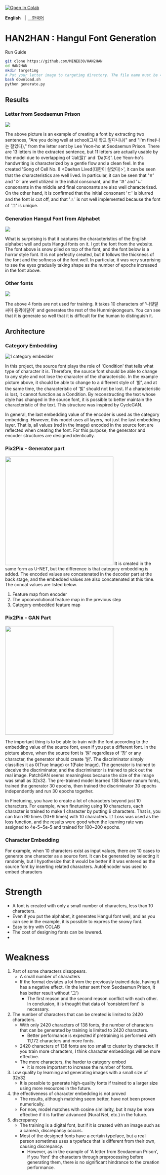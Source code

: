 

<a href="https://colab.research.google.com/github/MINED30/HAN2HAN/blob/main/colab_demo.ipynb" target="_parent"><img src="https://colab.research.google.com/assets/colab-badge.svg" alt="Open In Colab"/></a>

**English**　| <a href="https://github.com/MINED30/HAN2HAN/blob/main/README_KOR.md" alt="Explain in Koran">　한국어</a>

# HAN2HAN : Hangul Font Generation

Run Guide

```bash
git clone https://github.com/MINED30/HAN2HAN
cd HAN2HAN
mkdir targetimg
# Put your letter image to targetimg directory. The file name must be <character label>.jpg
bash download.sh
python generate.py
```

## Results

### Letter from Seodaemun Prison
<img src="https://github.com/MINED30/HAN2HAN/blob/main/demo/seo-dae-moon.gif"/>

The above picture is an example of creating a font by extracting two sentences, "Are you doing well at school(그새 학교 잘다니냐)" and "I'm fine(나는 잘있다)," from the letter sent by Lee Yeon-ho at Seodaemun Prison. There are 13 letters in the extracted sentence, but 11 letters are actually usable by the model due to overlapping of 'Jal(잘)' and 'Da(다)'. Lee Yeon-ho's handwriting is characterized by a gentle flow and a clean feel. In the created 'Song of Cell No. 8 <Daehan Lived(대한이 살았다)>', it can be seen that the characteristics are well lived. In particular, it can be seen that 'ㅎ' and 'ㅇ' are well utilized in the initial consonant, and the 'ㄹ' and 'ㄴ' consonants in the middle and final consonants are also well characterized. On the other hand, it is confirmed that the initial consonant 'ㄷ' is blurred and the font is cut off, and that 'ㅗ' is not well implemented because the font of '그' is unique.
### Generation Hangul Font from Alphabet
<img src="https://github.com/MINED30/HAN2HAN/blob/main/demo/ENGFONT.gif"/>

What is surprising is that it captures the characteristics of the English alphabet well and puts Hangul fonts on it. I got the font from the website. The font above is snow piled on top of the font, and the font below is a horror style font. It is not perfectly created, but it follows the thickness of the font and the softness of the font well. In particular, it was very surprising to see the eyes gradually taking shape as the number of epochs increased in the font above.
### Other fonts

<img src="https://github.com/MINED30/HAN2HAN/blob/main/demo/result.gif"/>

The above 4 fonts are not used for training. It takes 10 characters of '나랏말싸미 듕귁에달아' and generates the rest of the Hunminjeongeum. You can see that it is generate so well that it is difficult for the human to distinguish it.
## Architecture

### Category Embedding
![1 category embedder](https://user-images.githubusercontent.com/73981982/140964445-af7ac346-437d-45e4-910b-c292b3c15586.gif)

In this project, the source font plays the role of 'Condition' that tells what type of character it is. Therefore, the source font should be able to change to any style and not lose the character of the characteristic. In the example picture above, it should be able to change to a different style of '밝', and at the same time, the characteristic of '밝' should not be lost. If a characteristic is lost, it cannot function as a Condition. By reconstructing the text whose style has changed in the source font, it is possible to better maintain the characteristic of the text. This structure was inspired by CycleGAN.

In general, the last embedding value of the encoder is used as the category embedding. However, this model uses all layers, not just the last embedding layer. That is, all values (red in the image) encoded in the source font are reflected when creating the font. For this purpose, the generator and encoder structures are designed identically.

### Pix2Pix - Generator part
<img src="https://user-images.githubusercontent.com/73981982/140964533-13fdabe0-2196-4a0a-a8e2-91009cebde23.png" height="350">
It is created in the same form as U-NET, but the difference is that category embedding is added. The encoded values are concatenated in the decoder part at the back stage, and the embedded values are also concatenated at this time. The concat values are listed below.

1. Feature map from encoder
2. The upconvolutional feature map in the previous step
3. Category embedded feature map


### Pix2Pix - GAN Part

<img src="https://user-images.githubusercontent.com/73981982/140965094-839ba148-71ff-41b3-a368-ac44ac52f259.png" height="350">

The important thing is to be able to train with the font according to the embedding value of the source font, even if you put a different font. In the picture above, when the source font is '밝' regardless of '창' or any character, the generator should create '밝'. The discriminator simply classifies it as 0(True Image) or 1(Fake Image). The generator is trained to deceive the discriminator, and the discriminator is trained to pick out the real image. PatchGAN seems meaningless because the size of the image was small as 32x32. The pre-trained model learned 138 Naver nanum fonts, trained the generator 30 epochs, then trained the discriminator 30 epochs independently and run 30 epochs together.

In Finetuning, you have to create a lot of characters beyond just 10 characters. For example, when finetuning using 10 characters, each character is trained to make 1 character by putting 9 characters. That is, you can train 90 times (10*9 times) with 10 characters. L1 Loss was used as the loss function, and the results were good when the learning rate was assigned to 4e-5\~5e-5 and trained for 100\~200 epochs.

### Character Embedding

For example, when 10 characters exist as input values, there are 10 cases to generate one character as a source font. It can be generated by selecting it randomly, but I hypothesize that it would be better if it was entered as the source font by inserting related characters.
AutoEncoder was used to embed characters

# Strength

- A font is created with only a small number of characters, less than 10 characters.
- Even if you put the alphabet, it generates Hangul font well, and as you can see in the example, it is possible to express the snowy font.
- Easy to try with COLAB
- The cost of designing fonts can be lowered.
- 
# Weakness

1. Part of some characters disappears.
    - A small number of characters
    - If the format deviates a lot from the previously trained data, having it has a negative effect. (In the letter sent from Seodaemun Prison, it has better result without '그')
        - The first reason and the second reason conflict with each other. In conclusion, it is thought that data of 'consistent font' is necessary.
2. The number of characters that can be created is limited to 2420 characters.
    - With only 2420 characters of 138 fonts, the number of characters that can be generated by training is limited to 2420 characters.
        - Better performance is expected if pretraining is performed with 11,172 characters and more fonts.
    - 2420 characters of 138 fonts are too small to cluster by character. If you train more characters, I think character embeddings will be more effective.
    - The more characters, the harder to category embed
        - it is more important to increase the number of fonts.
3. Low quality by learning and generating images with a small size of 32x32
    - It is possible to generate high-quality fonts if trained to a larger size using more resources in the future.
4. the effectiveness of character embedding is not proved
    - The results, although matching seem better, have not been proven numerically.
    - For now, model matches with cosine similarity, but it may be more effective if it is further advanced (Nural Net, etc.) in the future.
5. discrepancy
    - The training is a digital font, but if it is created with an image such as a camera, discrepancy occurs.
    - Most of the designed fonts have a certain typeface, but a real person sometimes uses a typeface that is different from their own, causing discrepancy.
        - However, as in the example of 'A letter from Seodaemun Prison', if you 'font' the characters through preprocessing before generating them, there is no significant hindrance to the creation performance.
